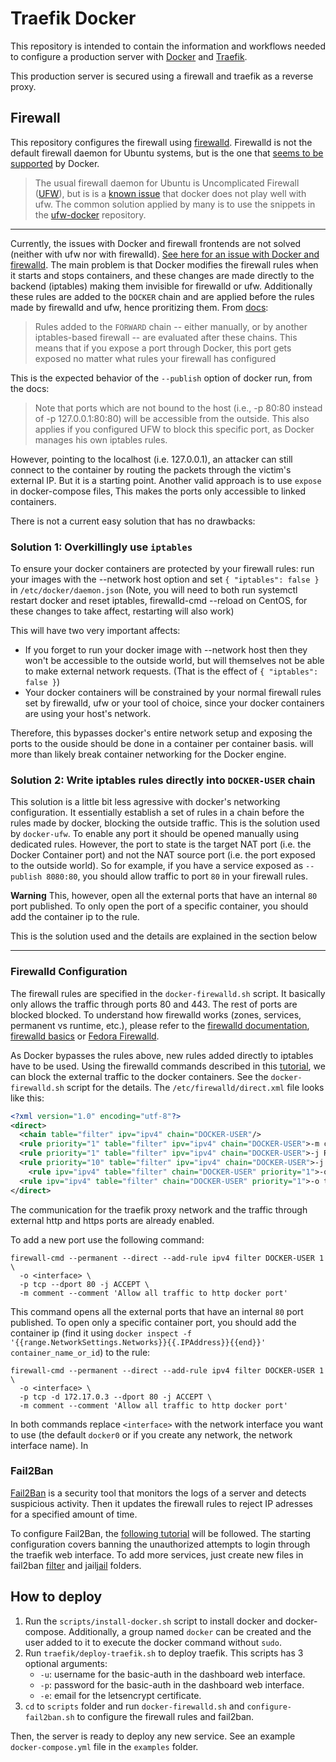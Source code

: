 # Traefik Docker

This repository is intended to contain the information and workflows needed to configure a production server
with [Docker](https://www.docker.com/) and [Traefik](https://traefik.io/).

This production server is secured using a firewall and traefik as a reverse proxy.

## Firewall

This repository configures the firewall using [firewalld](https://www.firewalld.org/).
Firewalld is not the default firewall daemon for Ubuntu systems, but is the one that [seems to be supported](https://docs.docker.com/network/iptables/#integration-with-firewalld) by Docker.
> The usual firewall daemon for Ubuntu is Uncomplicated Firewall ([UFW](https://help.ubuntu.com/community/UFW)), but is is a [known issue](https://github.com/moby/moby/issues/4737) that docker does not play well with ufw. The common solution applied by many is to use the snippets in the [ufw-docker](https://github.com/chaifeng/ufw-docker) repository.

***
Currently, the issues with Docker and firewall frontends are not solved (neither with ufw nor with firewalld). [See here for an issue with Docker and firewalld](https://github.com/moby/moby/issues/22054). The main problem is that Docker modifies the firewall rules when it starts and stops containers, and these changes are made directly to the backend (iptables) making them invisible for firewalld or ufw. Additionally these rules are added to the `DOCKER` chain and are applied before the rules made by firewalld and ufw, hence proritizing them. From [docs](https://docs.docker.com/network/iptables/):

>Rules added to the `FORWARD` chain -- either manually, or by another iptables-based firewall -- are evaluated after these chains. This means that if you expose a port through Docker, this port gets exposed no matter what rules your firewall has configured

This is the expected behavior of the `--publish` option of docker run, from the docs:
> Note that ports which are not bound to the host (i.e., -p 80:80 instead of -p 127.0.0.1:80:80) will be accessible from the outside. This also applies if you configured UFW to block this specific port, as Docker manages his own iptables rules.

However, pointing to the localhost (i.e. 127.0.0.1), an attacker can still connect to the container by routing the packets through the victim's external IP. But it is a starting point.
Another valid approach is to use `expose` in docker-compose files, This makes the ports only accessible to linked containers.

There is not a current easy solution that has no drawbacks:

### Solution 1: Overkillingly use `iptables`

To ensure your docker containers are protected by your firewall rules: run your images with the --network host option and set `{ "iptables": false }` in `/etc/docker/daemon.json` (Note, you will need to both run systemctl restart docker and reset iptables, firewalld-cmd --reload on CentOS, for these changes to take affect, restarting will also work)

This will have two very important affects:

- If you forget to run your docker image with --network host then they won't be accessible to the outside world, but will themselves not be able to make external network requests. (That is the effect of `{ "iptables": false }`)
- Your docker containers will be constrained by your normal firewall rules set by firewalld, ufw or your tool of choice, since your docker containers are using your host's network.
  
Therefore, this bypasses docker's entire network setup and exposing the ports to the ouside should be done in a container per container basis. will more than likely break container networking for the Docker engine.

### Solution 2: Write iptables rules directly into `DOCKER-USER` chain

This solution is a little bit less agressive with docker's networking configuration. It essentially establish a set of rules in a chain before the rules made by docker, blocking the outside traffic.
This is the solution used by `docker-ufw`.
To enable any port it should be opened manually using dedicated rules. However, the port to state is the target NAT port (i.e. the Docker Container port) and not the NAT source port (i.e. the port exposed to the outside world). So for example, if you have a service exposed as `--publish 8080:80`, you should allow traffic to port `80` in your firewall rules.

**Warning** This, however, open all the external ports that have an internal `80` port published. To only open the port of a specific container, you should add the container ip to the rule.

This is the solution used and the details are explained in the section below

***

### Firewalld Configuration

The firewall rules are specified in the `docker-firewalld.sh` script. It basically only allows the traffic through ports 80 and 443. The rest of ports are blocked blocked.
To understand how firewalld works (zones, services, permanent vs runtime, etc.), please refer to the [firewalld documentation](https://www.firewalld.org/docs/firewalld-manual.html), [firewalld basics](https://www.putorius.net/introduction-to-firewalld-basics.html) or [Fedora Firewalld](https://fedoraproject.org/wiki/Firewalld).

As Docker bypasses the rules above, new rules added directly to iptables have to be used. Using the firewalld commands described in this [tutorial](https://roosbertl.blogspot.com/2019/06/securing-docker-ports-with-firewalld.html), we can block the external traffic to the docker containers. See the `docker-firewalld.sh` script for the details. The `/etc/firewalld/direct.xml` file looks like this:

```xml
<?xml version="1.0" encoding="utf-8"?>
<direct>
  <chain table="filter" ipv="ipv4" chain="DOCKER-USER"/>
  <rule priority="1" table="filter" ipv="ipv4" chain="DOCKER-USER">-m conntrack --ctstate RELATED,ESTABLISHED -j ACCEPT -m comment --comment 'Allow docker containers to connect to the outside world'</rule>
  <rule priority="1" table="filter" ipv="ipv4" chain="DOCKER-USER">-j RETURN -s 172.17.0.0/16 -m comment --comment 'allow internal docker communication'</rule>
  <rule priority="10" table="filter" ipv="ipv4" chain="DOCKER-USER">-j REJECT -m comment --comment 'reject all other traffic to DOCKER-USER'</rule>
    <rule ipv="ipv4" table="filter" chain="DOCKER-USER" priority="1">-o traefik-proxy -p tcp -d 172.18.0.2 --dport 80 -j ACCEPT -m comment --comment 'Allow all traffic to http docker port, traefik'</rule>
  <rule ipv="ipv4" table="filter" chain="DOCKER-USER" priority="1">-o traefik-proxy -p tcp -d 172.18.0.2 --dport 443 -j ACCEPT -m comment --comment 'Allow all traffic to https docker port, traefik'</rule>
</direct>
```

The communication for the traefik proxy network and the traffic through external http and https ports are already enabled.

To add a new port use the following command:
```
firewall-cmd --permanent --direct --add-rule ipv4 filter DOCKER-USER 1 \
  -o <interface> \
  -p tcp --dport 80 -j ACCEPT \
  -m comment --comment 'Allow all traffic to http docker port'
```

This command opens all the external ports that have an internal `80` port published. To open only a specific container port, you should add the container ip (find it using `docker inspect -f '{{range.NetworkSettings.Networks}}{{.IPAddress}}{{end}}' container_name_or_id`) to the rule:
```
firewall-cmd --permanent --direct --add-rule ipv4 filter DOCKER-USER 1 \
  -o <interface> \
  -p tcp -d 172.17.0.3 --dport 80 -j ACCEPT \
  -m comment --comment 'Allow all traffic to http docker port'
```

In both commands replace `<interface>` with the network interface you want to use (the default `docker0` or if you create any network, the network interface name).
In 
### Fail2Ban

[Fail2Ban](https://www.fail2ban.org/) is a security tool that monitors the logs of a server and detects suspicious activity. Then it updates the firewall rules to reject IP adresses for a specified amount of time.

To configure Fail2Ban, the [following tutorial](https://geekland.eu/usar-fail2ban-con-traefik-para-proteger-servicios-que-corren-en-docker/) will be followed.
The starting configuration covers banning the unauthorized attempts to login through the traefik web interface.
To add more services, just create new files in fail2ban [filter](./scripts/fail2ban/filter) and jail[jail](./scripts/fail2ban/jail) folders.

## How to deploy 

1. Run the `scripts/install-docker.sh` script to install docker and docker-compose. Additionally, a group named `docker` can be created and the user added to it to execute the docker command without `sudo`.
2. Run `traefik/deploy-traefik.sh` to deploy traefik. This scripts has 3 optional arguments:
   - `-u`: username for the basic-auth in the dashboard web interface.
   - `-p`: password for the basic-auth in the dashboard web interface.
   - `-e`: email for the letsencrypt certificate.
3. `cd` to `scripts` folder and run `docker-firewalld.sh` and `configure-fail2ban.sh` to configure the firewall rules and fail2ban.

Then, the server is ready to deploy any new service. See an example `docker-compose.yml` file in the `examples` folder.